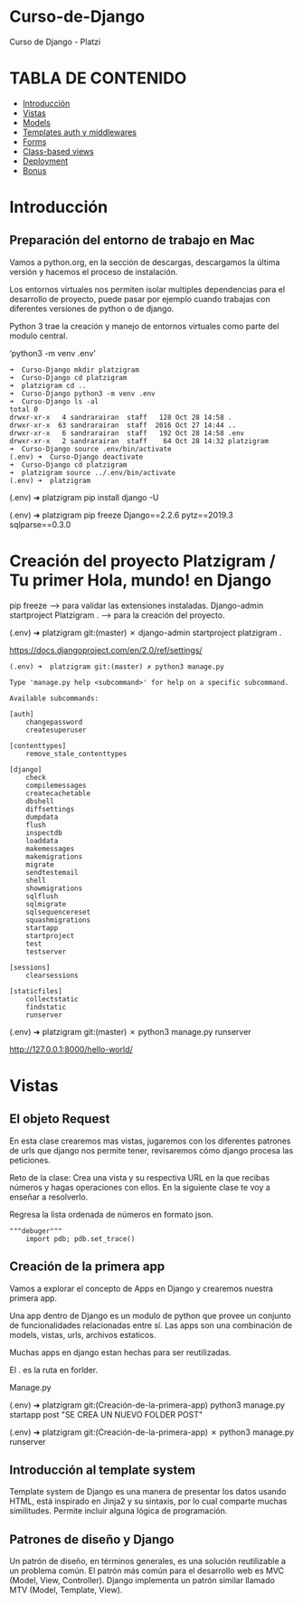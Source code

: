 # Curso-de-Django
Curso de Django - Platzi
# TABLA DE CONTENIDO
- [Introducción](#Introducción)
- [Vistas](#Vistas)
- [Models](#Models)
- [Templates auth y middlewares](#Templates-auth-y-middlewares)
- [Forms](#Forms)
- [Class-based views](#Class-based-views)
- [Deployment](#)
- [Bonus](#Bonus)
<!-- toc -->

# Introducción
##  Preparación del entorno de trabajo en Mac
Vamos a python.org, en la sección de descargas, descargamos la última versión y hacemos el proceso de instalación.

Los entornos virtuales nos permiten isolar multiples dependencias para el desarrollo de proyecto, puede pasar por ejemplo cuando trabajas con diferentes versiones de python o de django.

Python 3 trae la creación y manejo de entornos virtuales como parte del modulo central.

‘python3 -m venv .env’
```
➜  Curso-Django mkdir platzigram
➜  Curso-Django cd platzigram
➜  platzigram cd ..
➜  Curso-Django python3 -m venv .env
➜  Curso-Django ls -al
total 0
drwxr-xr-x   4 sandrarairan  staff   128 Oct 28 14:58 .
drwxr-xr-x  63 sandrarairan  staff  2016 Oct 27 14:44 ..
drwxr-xr-x   6 sandrarairan  staff   192 Oct 28 14:58 .env
drwxr-xr-x   2 sandrarairan  staff    64 Oct 28 14:32 platzigram
➜  Curso-Django source .env/bin/activate
(.env) ➜  Curso-Django deactivate
➜  Curso-Django cd platzigram
➜  platzigram source ../.env/bin/activate
(.env) ➜  platzigram
```

(.env) ➜  platzigram pip install django -U

(.env) ➜  platzigram pip freeze
Django==2.2.6
pytz==2019.3
sqlparse==0.3.0

# Creación del proyecto Platzigram / Tu primer Hola, mundo! en Django
pip freeze --> para validar las extensiones instaladas.
Django-admin startproject Platzigram . --> para la creación del proyecto.

(.env) ➜  platzigram git:(master) ✗ django-admin startproject platzigram .

https://docs.djangoproject.com/en/2.0/ref/settings/

```
(.env) ➜  platzigram git:(master) ✗ python3 manage.py

Type 'manage.py help <subcommand>' for help on a specific subcommand.

Available subcommands:

[auth]
    changepassword
    createsuperuser

[contenttypes]
    remove_stale_contenttypes

[django]
    check
    compilemessages
    createcachetable
    dbshell
    diffsettings
    dumpdata
    flush
    inspectdb
    loaddata
    makemessages
    makemigrations
    migrate
    sendtestemail
    shell
    showmigrations
    sqlflush
    sqlmigrate
    sqlsequencereset
    squashmigrations
    startapp
    startproject
    test
    testserver

[sessions]
    clearsessions

[staticfiles]
    collectstatic
    findstatic
    runserver
```
(.env) ➜  platzigram git:(master) ✗ python3 manage.py runserver

http://127.0.0.1:8000/hello-world/

# Vistas
## El objeto Request
En esta clase crearemos mas vistas, jugaremos con los diferentes patrones de urls que django nos permite tener, revisaremos cómo django procesa las peticiones.

Reto de la clase: Crea una vista y su respectiva URL en la que recibas números y hagas operaciones con ellos. En la siguiente clase te voy a enseñar a resolverlo.

Regresa la lista ordenada de números en formato json.
```
"""debuger"""
    import pdb; pdb.set_trace()
```

## Creación de la primera app
Vamos a explorar el concepto de Apps en Django y crearemos nuestra primera app.

Una app dentro de Django es un modulo de python que provee un conjunto de funcionalidades relacionadas entre sí.
Las apps son una combinación de models, vistas, urls, archivos estaticos.

Muchas apps en django estan hechas para ser reutilizadas.

El . es la ruta en forlder.

Manage.py

(.env) ➜  platzigram git:(Creación-de-la-primera-app) python3 manage.py startapp post
 "SE CREA UN NUEVO FOLDER POST"
 
 (.env) ➜  platzigram git:(Creación-de-la-primera-app) ✗ python3 manage.py runserver
 
 ## Introducción al template system
Template system de Django es una manera de presentar los datos usando HTML, está inspirado en Jinja2 y su sintaxis, por lo cual comparte muchas similitudes. Permite incluir alguna lógica de programación.

## Patrones de diseño y Django
Un patrón de diseño, en términos generales, es una solución reutilizable a un problema común.
El patrón más común para el desarrollo web es MVC (Model, View, Controller). Django implementa un patrón similar llamado MTV (Model, Template, View).



  
